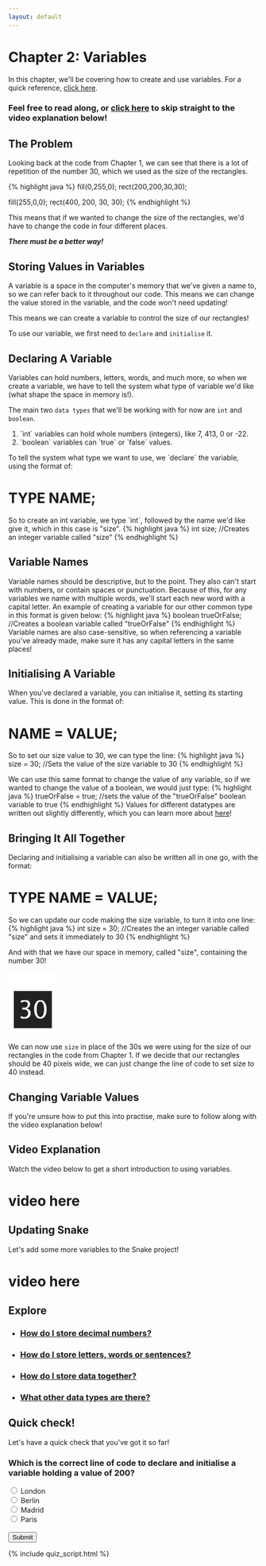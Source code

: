 ```yaml
---
layout: default
---
```


<h1>Chapter 2: Variables</h1>

In this chapter, we'll be covering how to create and use variables. For a quick reference, <a href="../QuickReference/variables">click here</a>.

<h3>Feel free to read along, or <a href="#video_explanation">click here</a> to skip straight to the video explanation below!</h3>



<h2>The Problem</h2>
Looking back at the code from Chapter 1, we can see that there is a lot of repetition of the number 30, which we used as the size of the rectangles.

{% highlight java %}
fill(0,255,0);
rect(200,200,30,30);

fill(255,0,0);
rect(400, 200, 30, 30);
{% endhighlight %}

This means that if we wanted to change the size of the rectangles, we'd have to change the code in four different places.

<b><i>There must be a better way!</i></b>

<h2>Storing Values in Variables</h2>
A variable is a space in the computer's memory that we've given a name to, so we can refer back to it throughout our code. This means we can change the value stored in the variable, and the code won't need updating!

This means we can create a variable to control the size of our rectangles!

To use our variable, we first need to `declare` and `initialise` it.

<h2>Declaring A Variable</h2>
Variables can hold numbers, letters, words, and much more, so when we create a variable, we have to tell the system what type of variable we'd like (what shape the space in memory is!).

The main two `data types` that we'll be working with for now are `int` and `boolean`.
<ol>
<li>`int` variables can hold whole numbers (integers), like 7, 413, 0 or -22.</li>
<li>`boolean` variables can `true` or `false` values.</li>
</ol>
To tell the system what type we want to use, we `declare` the variable, using the format of:
<h1>TYPE NAME;</h1>
So to create an int variable, we type `int`, followed by the name we'd like give it, which in this case is "size".
{% highlight java %}
int size; //Creates an integer variable called "size"
{% endhighlight %}

<h2>Variable Names</h2>
Variable names should be descriptive, but to the point. They also can't start with numbers, or contain spaces or punctuation. Because of this, for any variables we name with multiple words, we'll start each new word with a capital letter. An example of creating a variable for our other common type in this format is given below:
{% highlight java %}
boolean trueOrFalse; //Creates a boolean variable called "trueOrFalse"
{% endhighlight %}
Variable names are also case-sensitive, so when referencing a variable you've already made, make sure it has any capital letters in the same places!


<h2>Initialising A Variable</h2>
When you've declared a variable, you can initialise it, setting its starting value. This is done in the format of:

<h1>NAME = VALUE;</h1>

So to set our size value to 30, we can type the line:
{% highlight java %}
size = 30; //Sets the value of the size variable to 30
{% endhighlight %}

We can use this same format to change the value of any variable, so if we wanted to change the value of a boolean, we would just type:
{% highlight java %}
trueOrFalse = true; //sets the value of the "trueOrFalse" boolean variable to true
{% endhighlight %}
Values for different datatypes are written out slightly differently, which you can learn more about <a href="../Extras/DataTypes">here</a>!

<h2>Bringing It All Together</h2>
Declaring and initialising a variable can also be written all in one go, with the format:
<h1>TYPE NAME = VALUE;</h1>
So we can update our code making the size variable, to turn it into one line:
{% highlight java %}
int size = 30; //Creates the an integer variable called "size" and sets it immediately to 30
{% endhighlight %}

And with that we have our space in memory, called "size", containing the number 30!

<img src="../Images/size_variable.png" alt="Girl in a jacket" width="100" height="125">

We can now use `size` in place of the 30s we were using for the size of our rectangles in the code from Chapter 1. If we decide that our rectangles should be 40 pixels wide, we can just change the line of code to set size to 40 instead.

<h2>Changing Variable Values</h2>


If you're unsure how to put this into practise, make sure to follow along with the video explanation below!

<h2 id="video_explanation" >Video Explanation</h2>
Watch the video below to get a short introduction to using variables.
<h1> video here </h1>


<h2>Updating Snake</h2>
Let's add some more variables to the Snake project!
<h1>video here</h1>

<h2>Explore</h2>
<ul>
    <li><h3><a href="../Extras/DataTypes">How do I store decimal numbers?</a></h3></li>
    <li><h3><a href="../Extras/DataTypes">How do I store letters, words or sentences?</a></h3></li>
    <li><h3><a href="./Classes">How do I store data together?</a></h3></li>
    <li><h3><a href="../Extras/DataTypes">What other data types are there?</a></h3></li>
</ul>

<div class="question-container" data-correct-answer="int snakeX = 200;">
<h2>Quick check!</h2>
Let's have a quick check that you've got it so far!
    <h3>Which is the correct line of code to declare and initialise a variable holding a value of 200?</h3>
    <form id="quizForm">
        <input type="radio" id="option1" name="answer" value="snakeX = 200;">
        <label for="option1">London</label><br>
        <input type="radio" id="option2" name="answer" value="int snakeX = 200;">
        <label for="option2">Berlin</label><br>
        <input type="radio" id="option3" name="answer" value="int snake x = 200;">
        <label for="option3">Madrid</label><br>
        <input type="radio" id="option4" name="answer" value="int snakeX = 200">
        <label for="option4">Paris</label><br><br>
        <button type="button" onclick="checkAnswer()">Submit</button>
    </form>
    <p id="result" class="result"></p>
</div>
	{% include quiz_script.html %}